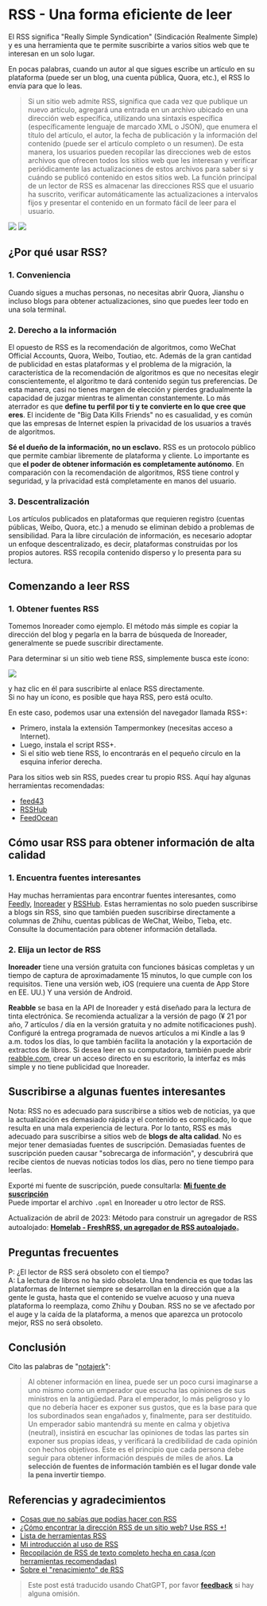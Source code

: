 # RSS - Una forma eficiente de leer

El RSS significa "Really Simple Syndication" (Sindicación Realmente Simple) y es una herramienta que te permite suscribirte a varios sitios web que te interesan en un solo lugar.

En pocas palabras, cuando un autor al que sigues escribe un artículo en su plataforma (puede ser un blog, una cuenta pública, Quora, etc.), el RSS lo envía para que lo leas.

> Si un sitio web admite RSS, significa que cada vez que publique un nuevo artículo, agregará una entrada en un archivo ubicado en una dirección web específica, utilizando una sintaxis específica (específicamente lenguaje de marcado XML o JSON), que enumera el título del artículo, el autor, la fecha de publicación y la información del contenido (puede ser el artículo completo o un resumen). De esta manera, los usuarios pueden recopilar las direcciones web de estos archivos que ofrecen todos los sitios web que les interesan y verificar periódicamente las actualizaciones de estos archivos para saber si y cuándo se publicó contenido en estos sitios web. La función principal de un lector de RSS es almacenar las direcciones RSS que el usuario ha suscrito, verificar automáticamente las actualizaciones a intervalos fijos y presentar el contenido en un formato fácil de leer para el usuario.

![](https://wiki-media-1253965369.cos.ap-guangzhou.myqcloud.com/img/20200225145439.png)
![](https://wiki-media-1253965369.cos.ap-guangzhou.myqcloud.com/img/20200225145502.png)

## ¿Por qué usar RSS?

### 1. Conveniencia

Cuando sigues a muchas personas, no necesitas abrir Quora, Jianshu o incluso blogs para obtener actualizaciones, sino que puedes leer todo en una sola terminal.

### 2. Derecho a la información

El opuesto de RSS es la recomendación de algoritmos, como WeChat Official Accounts, Quora, Weibo, Toutiao, etc. Además de la gran cantidad de publicidad en estas plataformas y el problema de la migración, la característica de la recomendación de algoritmos es que no necesitas elegir conscientemente, el algoritmo te dará contenido según tus preferencias. De esta manera, casi no tienes margen de elección y pierdes gradualmente la capacidad de juzgar mientras te alimentan constantemente. Lo más aterrador es que **define tu perfil por ti y te convierte en lo que cree que eres**. El incidente de "Big Data Kills Friends" no es casualidad, y es común que las empresas de Internet espíen la privacidad de los usuarios a través de algoritmos.

**Sé el dueño de la información, no un esclavo.** RSS es un protocolo público que permite cambiar libremente de plataforma y cliente. Lo importante es que **el poder de obtener información es completamente autónomo**. En comparación con la recomendación de algoritmos, RSS tiene control y seguridad, y la privacidad está completamente en manos del usuario.

### 3. Descentralización

Los artículos publicados en plataformas que requieren registro (cuentas públicas, Weibo, Quora, etc.) a menudo se eliminan debido a problemas de sensibilidad. Para la libre circulación de información, es necesario adoptar un enfoque descentralizado, es decir, plataformas construidas por los propios autores. RSS recopila contenido disperso y lo presenta para su lectura.

## Comenzando a leer RSS

### 1. Obtener fuentes RSS

Tomemos Inoreader como ejemplo. El método más simple es copiar la dirección del blog y pegarla en la barra de búsqueda de Inoreader, generalmente se puede suscribir directamente.

Para determinar si un sitio web tiene RSS, simplemente busca este ícono:

![](https://wiki-media-1253965369.cos.ap-guangzhou.myqcloud.com/img/rss.png)

y haz clic en él para suscribirte al enlace RSS directamente.  
Si no hay un ícono, es posible que haya RSS, pero está oculto.

En este caso, podemos usar una extensión del navegador llamada RSS+:

- Primero, instala la extensión Tampermonkey (necesitas acceso a Internet).
- Luego, instala el script RSS+.
- Si el sitio web tiene RSS, lo encontrarás en el pequeño círculo en la esquina inferior derecha.

Para los sitios web sin RSS, puedes crear tu propio RSS. Aquí hay algunas herramientas recomendadas:

- [feed43](http://feed43.com/)
- [RSSHub](https://docs.rsshub.app/#%E5%BE%AE%E5%8D%9A)
- [FeedOcean](https://feedocean.com/?lang=zh-CN)

## Cómo usar RSS para obtener información de alta calidad

### 1. Encuentra fuentes interesantes

Hay muchas herramientas para encontrar fuentes interesantes, como [Feedly](https://feedly.com/), [Inoreader](https://www.inoreader.com/) y [RSSHub](https://docs.rsshub.app/). Estas herramientas no solo pueden suscribirse a blogs sin RSS, sino que también pueden suscribirse directamente a columnas de Zhihu, cuentas públicas de WeChat, Weibo, Tieba, etc. Consulte la documentación para obtener información detallada.

### 2. Elija un lector de RSS

**Inoreader** tiene una versión gratuita con funciones básicas completas y un tiempo de captura de aproximadamente 15 minutos, lo que cumple con los requisitos. Tiene una versión web, iOS (requiere una cuenta de App Store en EE. UU.) Y una versión de Android.

**Reabble** se basa en la API de Inoreader y está diseñado para la lectura de tinta electrónica. Se recomienda actualizar a la versión de pago (¥ 21 por año, 7 artículos / día en la versión gratuita y no admite notificaciones push). Configuré la entrega programada de nuevos artículos a mi Kindle a las 9 a.m. todos los días, lo que también facilita la anotación y la exportación de extractos de libros. Si desea leer en su computadora, también puede abrir [reabble.com](https://reabble.com), crear un acceso directo en su escritorio, la interfaz es más simple y no tiene publicidad que Inoreader.

## Suscribirse a algunas fuentes interesantes

Nota: RSS no es adecuado para suscribirse a sitios web de noticias, ya que la actualización es demasiado rápida y el contenido es complicado, lo que resulta en una mala experiencia de lectura. Por lo tanto, RSS es más adecuado para suscribirse a sitios web de **blogs de alta calidad**. No es mejor tener demasiadas fuentes de suscripción. Demasiadas fuentes de suscripción pueden causar "sobrecarga de información", y descubrirá que recibe cientos de nuevas noticias todos los días, pero no tiene tiempo para leerlas.

Exporté mi fuente de suscripción, puede consultarla: [**Mi fuente de suscripción**](https://wiki-media-1253965369.cos.ap-guangzhou.myqcloud.com/doc/Blogs.opml)  
Puede importar el archivo `.opml` en Inoreader u otro lector de RSS.

Actualización de abril de 2023: Método para construir un agregador de RSS autoalojado: [**Homelab - FreshRSS, un agregador de RSS autoalojado**](https://wiki-power.com/Homelab-%E8%87%AA%E6%89%98%E7%AE%A1RSS%E8%81%9A%E5%90%88%E5%99%A8FreshRSS/)。

## Preguntas frecuentes

P: ¿El lector de RSS será obsoleto con el tiempo?  
A: La lectura de libros no ha sido obsoleta. Una tendencia es que todas las plataformas de Internet siempre se desarrollan en la dirección que a la gente le gusta, hasta que el contenido se vuelve acuoso y una nueva plataforma lo reemplaza, como Zhihu y Douban. RSS no se ve afectado por el auge y la caída de la plataforma, a menos que aparezca un protocolo mejor, RSS no será obsoleto.

## Conclusión

Cito las palabras de "[notajerk](https://sspai.com/user/701048/updates)":

> Al obtener información en línea, puede ser un poco cursi imaginarse a uno mismo como un emperador que escucha las opiniones de sus ministros en la antigüedad. Para el emperador, lo más peligroso y lo que no debería hacer es exponer sus gustos, que es la base para que los subordinados sean engañados y, finalmente, para ser destituido. Un emperador sabio mantendrá su mente en calma y objetiva (neutral), insistirá en escuchar las opiniones de todas las partes sin exponer sus propias ideas, y verificará la credibilidad de cada opinión con hechos objetivos. Este es el principio que cada persona debe seguir para obtener información después de miles de años. **La selección de fuentes de información también es el lugar donde vale la pena invertir tiempo**.

## Referencias y agradecimientos

- [Cosas que no sabías que podías hacer con RSS](https://sspai.com/post/34280)
- [¿Cómo encontrar la dirección RSS de un sitio web? Use RSS +!](https://blog.wizos.me/20181022-258.html)
- [Lista de herramientas RSS](https://blog.wizos.me/20180412-134.html)
- [Mi introducción al uso de RSS](https://www.cnblogs.com/buwuliao/p/8379549.html)
- [Recopilación de RSS de texto completo hecha en casa (con herramientas recomendadas)](https://www.douban.com/note/522518464/)
- [Sobre el "renacimiento" de RSS](https://sspai.com/post/43998)

> Este post está traducido usando ChatGPT, por favor [**feedback**](https://github.com/linyuxuanlin/Wiki_MkDocs/issues/new) si hay alguna omisión.